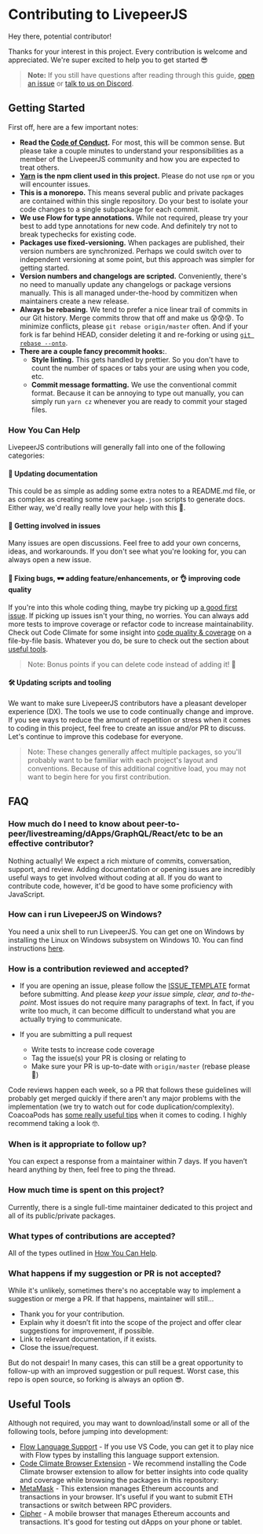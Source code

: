 # Contributing to LivepeerJS

Hey there, potential contributor!

Thanks for your interest in this project. Every contribution is welcome and appreciated. We're super excited to help you to get started 😎

> **Note:** If you still have questions after reading through this guide, [open an issue](https://github.com/livepeer/livepeerjs/issues) or [talk to us on Discord](https://discordapp.com/invite/7wRSUGX).

## Getting Started

First off, here are a few important notes:

* **Read the [Code of Conduct](https://github.com/livepeer/livepeerjs/blob/master/CODE_OF_CONDUCT.md).** For most, this will be common sense. But please take a couple minutes to understand your responsibilities as a member of the LivepeerJS community and how you are expected to treat others.
* **[Yarn](https://yarnpkg.com/en/) is the npm client used in this project.** Please do not use `npm` or you will encounter issues.
* **This is a monorepo.** This means several public and private packages are contained within this single repository. Do your best to isolate your code changes to a single subpackage for each commit.
* **We use Flow for type annotations.** While not required, please try your best to add type annotations for new code. And definitely try not to break typechecks for existing code.
* **Packages use fixed-versioning.** When packages are published, their version numbers are synchronized. Perhaps we could switch over to independent versioning at some point, but this approach was simpler for getting started.
* **Version numbers and changelogs are scripted.** Conveniently, there's no need to manually update any changelogs or package versions manually. This is all managed under-the-hood by commitizen when maintainers create a new release.
* **Always be rebasing.** We tend to prefer a nice linear trail of commits in our Git history. Merge commits throw that off and make us 😰😰😰. To minimize conflicts, please `git rebase origin/master` often. And if your fork is far behind HEAD, consider deleting it and re-forking or using [`git rebase --onto`](https://stackoverflow.com/a/29916361).
* **There are a couple fancy precommit hooks:**.
  * **Style linting.** This gets handled by prettier. So you don't have to count the number of spaces or tabs your are using when you code, etc.
  * **Commit message formatting.** We use the conventional commit format. Because it can be annoying to type out manually, you can simply run `yarn cz` whenever you are ready to commit your staged files.

### How You Can Help

LivepeerJS contributions will generally fall into one of the following categories:

#### 📖 Updating documentation

This could be as simple as adding some extra notes to a README.md file, or as complex as creating some new `package.json` scripts to generate docs. Either way, we'd really really love your help with this 💖.

#### 💬 Getting involved in issues

Many issues are open discussions. Feel free to add your own concerns, ideas, and workarounds. If you don't see what you're looking for, you can always open a new issue.

#### 🐛 Fixing bugs, 🕶️ adding feature/enhancements, or 👌 improving code quality

If you're into this whole coding thing, maybe try picking up [a good first issue](https://github.com/livepeer/livepeerjs/issues?q=is%3Aissue+is%3Aopen+label%3A%22good+first+issue%22). If picking up issues isn't your thing, no worries. You can always add more tests to improve coverage or refactor code to increase maintainability. Check out Code Climate for some insight into [code quality & coverage](https://codeclimate.com/github/livepeer/livepeerjs/issues) on a file-by-file basis. Whatever you do, be sure to check out the section about [useful tools](#useful-tools).

> Note: Bonus points if you can delete code instead of adding it! 👾

#### 🛠️ Updating scripts and tooling

We want to make sure LivepeerJS contributors have a pleasant developer experience (DX). The tools we use to code continually change and improve. If you see ways to reduce the amount of repetition or stress when it comes to coding in this project, feel free to create an issue and/or PR to discuss. Let's continue to improve this codebase for everyone.

> Note: These changes generally affect multiple packages, so you'll probably want to be familiar with each project's layout and conventions. Because of this additional cognitive load, you may not want to begin here for you first contribution.

## FAQ

### How much do I need to know about peer-to-peer/livestreaming/dApps/GraphQL/React/etc to be an effective contributor?

Nothing actually! We expect a rich mixture of commits, conversation, support, and review. Adding documentation or opening issues are incredibly useful ways to get involved without coding at all. If you do want to contribute code, however, it'd be good to have some proficiency with JavaScript.

### How can i run LivepeerJS on Windows?

You need a unix shell to run LivepeerJS. You can get one on Windows by installing the Linux on Windows subsystem on Windows 10. You can find instructions [here](https://docs.microsoft.com/en-us/windows/wsl/install-win10).

### How is a contribution reviewed and accepted?

* If you are opening an issue, please follow the [ISSUE_TEMPLATE](https://raw.githubusercontent.com/livepeer/livepeerjs/master/ISSUE_TEMPLATE.md) format before submitting. And please _keep your issue simple, clear, and to-the-point_. Most issues do not require many paragraphs of text. In fact, if you write too much, it can become difficult to understand what you are actually trying to communicate.

* If you are submitting a pull request
  * Write tests to increase code coverage
  * Tag the issue(s) your PR is closing or relating to
  * Make sure your PR is up-to-date with `origin/master` (rebase please 🙏)

Code reviews happen each week, so a PR that follows these guidelines will probably get merged quickly if there aren't any major problems with the implementation (we try to watch out for code duplication/complexity). CoacoaPods has [some really useful tips](https://github.com/CocoaPods/CocoaPods/wiki/Communication-&-Design-Rules#design-rules) when it comes to coding. I highly recommend taking a look 🤓.

### When is it appropriate to follow up?

You can expect a response from a maintainer within 7 days. If you haven’t heard anything by then, feel free to ping the thread.

### How much time is spent on this project?

Currently, there is a single full-time maintainer dedicated to this project and all of its public/private packages.

### What types of contributions are accepted?

All of the types outlined in [How You Can Help](#how-you-can-help).

### What happens if my suggestion or PR is not accepted?

While it's unlikely, sometimes there's no acceptable way to implement a suggestion or merge a PR. If that happens, maintainer will still...

* Thank you for your contribution.
* Explain why it doesn’t fit into the scope of the project and offer clear suggestions for improvement, if possible.
* Link to relevant documentation, if it exists.
* Close the issue/request.

But do not despair! In many cases, this can still be a great opportunity to follow-up with an improved suggestion or pull request. Worst case, this repo is open source, so forking is always an option 😎.

## Useful Tools

Although not required, you may want to download/install some or all of the following tools, before jumping into development:

* [Flow Language Support](https://marketplace.visualstudio.com/items?itemName=flowtype.flow-for-vscode) - If you use VS Code, you can get it to play nice with Flow types by installing this language support extension.
* [Code Climate Browser Extension](https://codeclimate.com/browser-extension/) - We recommend installing the Code Climate browser extension to allow for better insights into code quality and coverage while browsing the packages in this repository:
* [MetaMask](https://metamask.io/) - This extension manages Ethereum accounts and transactions in your browser. It's useful if you want to submit ETH transactions or switch between RPC providers.
* [Cipher](https://www.cipherbrowser.com/) - A mobile browser that manages Ethereum accounts and transactions. It's good for testing out dApps on your phone or tablet.
